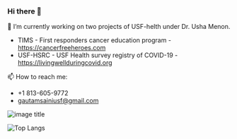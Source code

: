 ### Hi there 👋

🔭 I’m currently working on two projects of USF-helth under Dr. Usha Menon.
* TIMS - First responders cancer education program - https://cancerfreeheroes.com
* USF-HSRC - USF Health survey registry of COVID-19 - https://livingwellduringcovid.org

📫 How to reach me: 
* +1 813-605-9772
* gautamsainiusf@gmail.com



![image title](https://rushter.com/counter.svg)



![Top Langs](https://github-readme-stats.vercel.app/api/top-langs/?username=CharalambosIoannou&theme=tokyonight)

<!--
**KaleidoscopeIM/KaleidoscopeIM** is a ✨ _special_ ✨ repository because its `README.md` (this file) appears on your GitHub profile.

Here are some ideas to get you started:

- 🔭 I’m currently working on ...
- 🌱 I’m currently learning ...
- 👯 I’m looking to collaborate on ...
- 🤔 I’m looking for help with ...
- 💬 Ask me about ...
- 📫 How to reach me: ...
- 😄 Pronouns: ...
- ⚡ Fun fact: ...
-->
